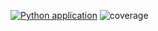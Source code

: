 [![Python application](https://github.com/MatveyIvanov/Verim-Back/actions/workflows/python-app.yml/badge.svg)](https://github.com/MatveyIvanov/Verim-Back/actions/workflows/python-app.yml)
![coverage](https://img.shields.io/endpoint?url=https://gist.githubusercontent.com/MatveyIvanov/757112fa1eaaf7bee58f771e2238c394/raw/VerimDevAuthCoverage.json)